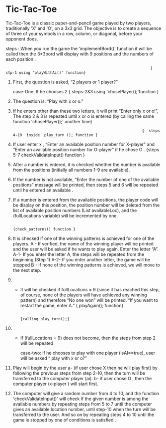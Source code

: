 # Tic-Tac-Toe
Tic-Tac-Toe is a classic paper-and-pencil game played by two players, traditionally 'X' and 'O', on a 3x3 grid. The objective is to create a sequence of three of your symbols in a row, column, or diagonal, before your opponent does.


steps :
 When you run the game  the  'implementBord()' function it will be called then the 3*3bord will display with 9 positions and the numbers of each position .

                                                                     { stp-1 using 'playWithAi()' function}
1. First, the question is asked, “2 players or 1 player?”           

    case-One: If he chooses 2
                                                                 { steps-2&3  using 'chosePlayer();'function }
2. The question is: “Play with x or o.”                            
3. If he enters other than these two letters, it will print “Enter only x or o!”, The step 2 & 3 is repeated until x or o is entered   (by calling the same function 'chosePlayer();' another time)

                                                                 {  steps 4-10  inside  play_turn (); function }
4. If user enter x , “Enter an available position number for X-player" and  “Enter an available position number for O-player" if he chose O .
                                                               {steps 5-7 checkValidateInput() function }
5. After a number is entered, it is checked whether the number is available from the positions (initially all numbers 1-9 are available).          
6. If the number is not available, “Enter the number of one of the available positions” message will be printed, then steps 5 and 6 will be repeated until he entered an available .
7. If a number is entered from the available positions, the player code will be display on this position, the position number will be deleted from the list of available position numbers (List <int> availableLoc), and the (fullLocations variable) will be incremented by one.

                                                                              {check_patterns() function }
8. It is checked if one of the winning patterns is achieved for one of the players.
     A - If verified, the name of the winning player will be printed and the user will be asked if he wants to play again. Enter the letter “A”.
          A-1- If you enter the letter A, the steps will be repeated from the beginning (Step 1)
          A-2- If you enter another letter, the game will be stopped
    B - If none of the winning patterns is achieved, we will move to the next step.

9. - It will be checked if fullLocations = 9 (since it has reached this step, of course, none of the players will have achieved any winning pattern) and therefore “No one won” will be printed. “If you want to restart the game, enter A.” { playAgain(); function}

                                                                                     {calling play_turn();}
10. - If (fullLocations = 9) does not become, then the steps from step 2 will be repeated 


      case-two: If he chooses to play with one player (isAI==true), user will be asked “ play with x or o?”
1. Play will begin by the user
   a- (if user chose X then he will play first) by following the previous steps from step 2-10, then the turn will be transferred to the computer player (ai).
   b-  if user chose O , then the computer player (x-player ) will start first.
2. The computer will give a random number from 4 to 10, and the function 'checkValidateInput()' will check if the given number is among the available numbers by repeating steps from 5 to 7 until the computer gives an available location number, until step-10 when the turn will be transferred to the user. And so on by repeating steps 4 to 10 until the game is stopped by one of conditions is satisfied .